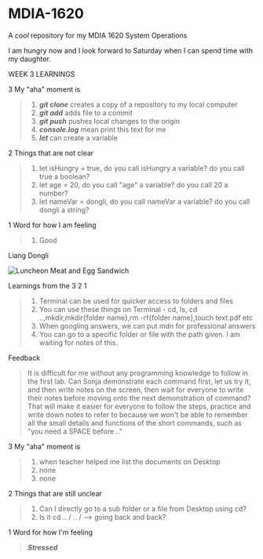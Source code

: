 # MDIA-1620
A *cool* repository for my MDIA 1620 System Operations

I am hungry now and I look forward to Saturday when I can spend time with my daughter.

WEEK 3 LEARNINGS

3 My "aha" moment is
>1. ***git clone*** creates a copy of a repository to my local computer
>2. ***git add*** adds file to a commit
>3. ***git push*** pushes local changes to the origin
>4. ***console.log*** mean print this text for me
>5. ***let*** can create a variable

2 Things that are not clear
>1. let isHungry = true, do you call isHungry a variable? do you call true a boolean?
>2. let age = 20, do you call "age" a variable? do you call 20 a number?
>3. let nameVar = dongli, do you call nameVar a variable? do you call dongli a string?

1 Word for how I am feeling
>1. Good

Liang Dongli

![Luncheon Meat and Egg Sandwich](https://static5.orstatic.com/userphoto2/photo/1V/1H65/0AI3RWDED90B3699005BEEpx.jpg)

Learnings from the 3 2 1 
>1. Terminal can be used for quicker access to folders and files
>2. You can use these things on Terminal - cd, ls, cd ..,mkdir,mkdir{folder name},rm -rf{folder name},touch text.pdf etc
>3. When googling answers, we can put mdn for professional answers
>4. You can go to a specific folder or file with the path given. I am waiting for notes of this.

Feedback
> It is difficult for me without any programming knowledge to follow in the first lab. Can Sonja demonstrate each command first, let us try it, and then write notes on the screen, then wait for everyone to write their notes before moving onto the next demonstration of command? That will make it easier for everyone to follow the steps, practice and write down notes to refer to because we won't be able to remember all the small details and functions of the short commands, such as "you need a SPACE before .."


3  My "aha" moment is 
>1. when teacher helped me list the documents on Desktop
>2. none
>3. none
   
2  Things that are still unclear
>1. Can I directly go to a sub folder or a file from Desktop using cd?
>2. Is it cd .. / .. /  --> going back and back?
   
1  Word for how I'm feeling
>***Stressed***



